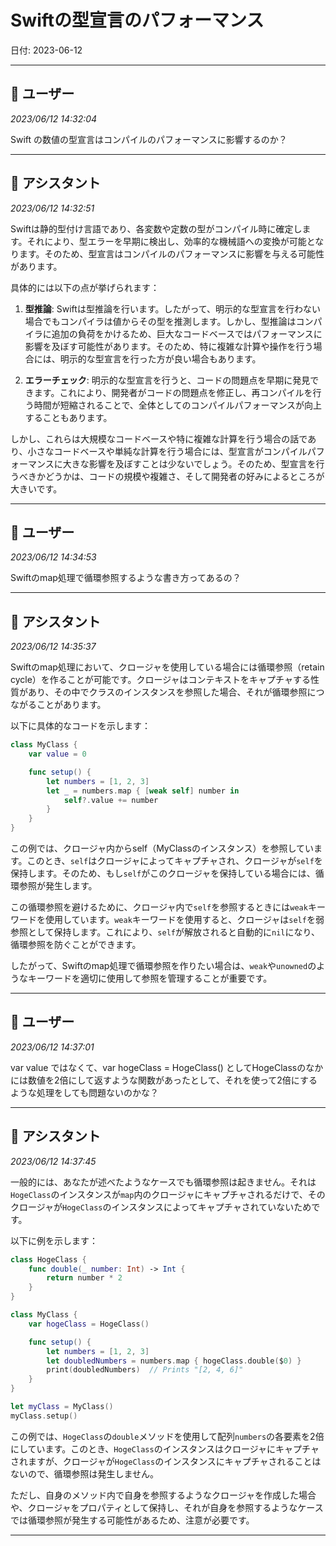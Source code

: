 # Swiftの型宣言のパフォーマンス

日付: 2023-06-12

---

## 👤 ユーザー
*2023/06/12 14:32:04*

Swift の数値の型宣言はコンパイルのパフォーマンスに影響するのか？

---

## 🤖 アシスタント
*2023/06/12 14:32:51*

Swiftは静的型付け言語であり、各変数や定数の型がコンパイル時に確定します。それにより、型エラーを早期に検出し、効率的な機械語への変換が可能となります。そのため、型宣言はコンパイルのパフォーマンスに影響を与える可能性があります。

具体的には以下の点が挙げられます：

1. **型推論**: Swiftは型推論を行います。したがって、明示的な型宣言を行わない場合でもコンパイラは値からその型を推測します。しかし、型推論はコンパイラに追加の負荷をかけるため、巨大なコードベースではパフォーマンスに影響を及ぼす可能性があります。そのため、特に複雑な計算や操作を行う場合には、明示的な型宣言を行った方が良い場合もあります。

2. **エラーチェック**: 明示的な型宣言を行うと、コードの問題点を早期に発見できます。これにより、開発者がコードの問題点を修正し、再コンパイルを行う時間が短縮されることで、全体としてのコンパイルパフォーマンスが向上することもあります。

しかし、これらは大規模なコードベースや特に複雑な計算を行う場合の話であり、小さなコードベースや単純な計算を行う場合には、型宣言がコンパイルパフォーマンスに大きな影響を及ぼすことは少ないでしょう。そのため、型宣言を行うべきかどうかは、コードの規模や複雑さ、そして開発者の好みによるところが大きいです。

---

## 👤 ユーザー
*2023/06/12 14:34:53*

Swiftのmap処理で循環参照するような書き方ってあるの？

---

## 🤖 アシスタント
*2023/06/12 14:35:37*

Swiftのmap処理において、クロージャを使用している場合には循環参照（retain cycle）を作ることが可能です。クロージャはコンテキストをキャプチャする性質があり、その中でクラスのインスタンスを参照した場合、それが循環参照につながることがあります。

以下に具体的なコードを示します：

```swift
class MyClass {
    var value = 0

    func setup() {
        let numbers = [1, 2, 3]
        let _ = numbers.map { [weak self] number in
            self?.value += number
        }
    }
}
```

この例では、クロージャ内からself（MyClassのインスタンス）を参照しています。このとき、`self`はクロージャによってキャプチャされ、クロージャが`self`を保持します。そのため、もし`self`がこのクロージャを保持している場合には、循環参照が発生します。

この循環参照を避けるために、クロージャ内で`self`を参照するときには`weak`キーワードを使用しています。`weak`キーワードを使用すると、クロージャは`self`を弱参照として保持します。これにより、`self`が解放されると自動的に`nil`になり、循環参照を防ぐことができます。

したがって、Swiftのmap処理で循環参照を作りたい場合は、`weak`や`unowned`のようなキーワードを適切に使用して参照を管理することが重要です。

---

## 👤 ユーザー
*2023/06/12 14:37:01*

var value ではなくて、var hogeClass = HogeClass() としてHogeClassのなかには数値を2倍にして返すような関数があったとして、それを使って2倍にするような処理をしても問題ないのかな？

---

## 🤖 アシスタント
*2023/06/12 14:37:45*

一般的には、あなたが述べたようなケースでも循環参照は起きません。それは`HogeClass`のインスタンスが`map`内のクロージャにキャプチャされるだけで、そのクロージャが`HogeClass`のインスタンスによってキャプチャされていないためです。

以下に例を示します：

```swift
class HogeClass {
    func double(_ number: Int) -> Int {
        return number * 2
    }
}

class MyClass {
    var hogeClass = HogeClass()

    func setup() {
        let numbers = [1, 2, 3]
        let doubledNumbers = numbers.map { hogeClass.double($0) }
        print(doubledNumbers)  // Prints "[2, 4, 6]"
    }
}

let myClass = MyClass()
myClass.setup()
```

この例では、`HogeClass`の`double`メソッドを使用して配列`numbers`の各要素を2倍にしています。このとき、`HogeClass`のインスタンスはクロージャにキャプチャされますが、クロージャが`HogeClass`のインスタンスにキャプチャされることはないので、循環参照は発生しません。

ただし、自身のメソッド内で自身を参照するようなクロージャを作成した場合や、クロージャをプロパティとして保持し、それが自身を参照するようなケースでは循環参照が発生する可能性があるため、注意が必要です。

---

